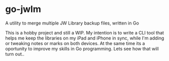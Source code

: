 # go-jwlm
A utility to merge multiple JW Library backup files, written in Go

This is a hobby project and still a WIP. My intention is to 
write a CLI tool that helps me keep the libraries on my iPad
and iPhone in sync, while I'm adding or tweaking notes or marks
on both devices. At the same time its a oportunity to improve
my skills in Go programming. Lets see how that will turn out..
